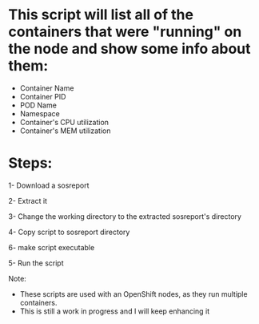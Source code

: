# This script will list all of the containers that were "running" on the node and show some info about them:

- Container Name
- Container PID
- POD Name
- Namespace
- Container's CPU utilization
- Container's MEM utilization

# Steps:

1- Download a sosreport

2- Extract it

3- Change the working directory to the extracted sosreport's directory

4- Copy script to sosreport directory

6- make script executable

5- Run the script


Note:
- These scripts are used with an OpenShift nodes, as they run multiple containers.
- This is still a work in progress and I will keep enhancing it
